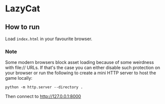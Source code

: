# LazyCat

## How to run

Load `index.html` in your favourite browser.

### Note

Some modern browsers block asset loading because of some weirdness with file:// URLs. If that's the case you can either disable such protection on your browser or run the following to create a mini HTTP server to host the game locally:

    python -m http.server --directory .

Then connect to http://127.0.0.1:8000

